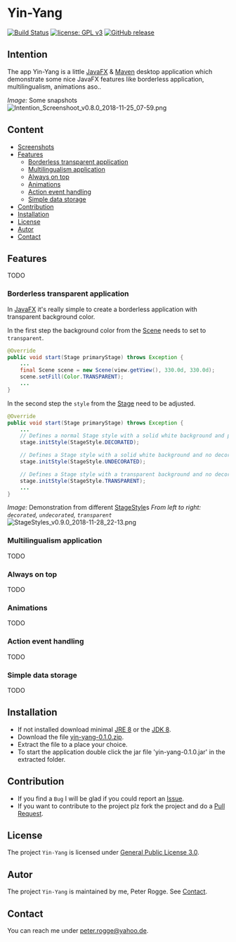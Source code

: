 Yin-Yang
===

[![Build Status](https://travis-ci.org/Naoghuman/app-yin-yang.svg?branch=master)](https://travis-ci.org/Naoghuman/app-yin-yang)
[![license: GPL v3](https://img.shields.io/badge/License-GPL%20v3-blue.svg)](https://www.gnu.org/licenses/gpl-3.0)
[![GitHub release](https://img.shields.io/github/release/Naoghuman/app-yin-yang.svg)](https://GitHub.com/Naoghuman/app-yin-yang/releases/)



Intention
---

The app Yin-Yang is a little [JavaFX] &amp; [Maven] desktop application which 
demonstrate some nice JavaFX features like borderless application, multilingualism, 
animations aso..

_Image:_ Some snapshots  
![Intention_Screenshoot_v0.8.0_2018-11-25_07-59.png][Intention_Screenshoot_v0.8.0_2018-11-25_07-59]


Content
---

* [Screenshots](#Screenshots)
* [Features](#Features)
    - [Borderless transparent application](#BordTranAppl)
    - [Multilingualism application](#MultAppl)
    - [Always on top](#AlwaOnTop)
    - [Animations](#Anim)
    - [Action event handling](#ActiEvenHand)
    - [Simple data storage](#SimpDataStor)
* [Contribution](#Contribution)
* [Installation](#Installation)
* [License](#License)
* [Autor](#Autor)
* [Contact](#Contact)



Features<a name="Features" />
---

TODO


### Borderless transparent application<a name="BordTranAppl" />

In [JavaFX] it's really simple to create a borderless application with transparent 
background color.

In the first step the background color from the [Scene] needs to set to `transparent`.
```java
@Override
public void start(Stage primaryStage) throws Exception {
    ...
    final Scene scene = new Scene(view.getView(), 330.0d, 330.0d);
    scene.setFill(Color.TRANSPARENT);
    ...
}
```

In the second step the `style` from the [Stage] need to be adjusted.
```java
@Override
public void start(Stage primaryStage) throws Exception {
    ...
    // Defines a normal Stage style with a solid white background and platform decorations.
    stage.initStyle(StageStyle.DECORATED);

    // Defines a Stage style with a solid white background and no decorations.
    stage.initStyle(StageStyle.UNDECORATED);

    // Defines a Stage style with a transparent background and no decorations.
    stage.initStyle(StageStyle.TRANSPARENT);
    ...
}
```

_Image:_ Demonstration from different [StageStyle]s
_From left to right: `decorated`, `undecorated`, `transparent`_  
![StageStyles_v0.9.0_2018-11-28_22-13.png][StageStyles_v0.9.0_2018-11-28_22-13]


### Multilingualism application<a name="MultAppl" />

TODO


### Always on top<a name="AlwaOnTop" />

TODO



### Animations<a name="Anim" />

TODO


### Action event handling<a name="ActiEvenHand" />

TODO


### Simple data storage<a name="SimpDataStor" />

TODO



Installation<a name="Installation" />
---

* If not installed download minimal [JRE 8] or the [JDK 8].
* Download the file [yin-yang-0.1.0.zip].
* Extract the file to a place your choice.
* To start the application double click the jar file 'yin-yang-0.1.0.jar' in 
  the extracted folder.



Contribution<a name="Contribution" />
---

* If you find a `Bug` I will be glad if you could report an [Issue].
* If you want to contribute to the project plz fork the project and do a [Pull Request].



License<a name="License" />
---

The project `Yin-Yang` is licensed under [General Public License 3.0].



Autor<a name="Autor" />
---

The project `Yin-Yang` is maintained by me, Peter Rogge. See [Contact](#Contact).



Contact<a name="Contact" />
---

You can reach me under <peter.rogge@yahoo.de>.



[//]: # (Images)
[Intention_Screenshoot_v0.8.0_2018-11-25_07-59]:https://user-images.githubusercontent.com/8161815/48976441-11d21800-f088-11e8-9be8-9b685211b1a5.png
[StageStyles_v0.9.0_2018-11-28_22-13]:https://user-images.githubusercontent.com/8161815/49182549-e0dd3600-f35a-11e8-8373-27bf6ca8fe5e.png



[//]: # (Links)
[General Public License 3.0]:http://www.gnu.org/licenses/gpl-3.0.en.html
[Issue]:https://github.com/Naoghuman/yin-yang/issues
[JavaFX]:http://docs.oracle.com/javase/8/javase-clienttechnologies.htm
[JDK 8]:http://www.oracle.com/technetwork/java/javase/downloads/jdk8-downloads-2133151.html
[JRE 8]:http://www.oracle.com/technetwork/java/javase/downloads/jre8-downloads-2133155.html
[Maven]:http://maven.apache.org/
[Pull Request]:https://help.github.com/articles/using-pull-requests
[Scene]:https://docs.oracle.com/javase/8/javafx/api/javafx/scene/Scene.html
[Stage]:https://docs.oracle.com/javase/8/javafx/api/javafx/stage/Stage.html
[StageStyle]:https://docs.oracle.com/javase/8/javafx/api/javafx/stage/StageStyle.html
[yin-yang-0.1.0.zip]:https://github.com/Naoghuman/app-yin-yang/releases/tag/v0.1.0
